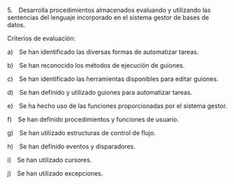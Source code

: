 5. Desarrolla procedimientos almacenados evaluando y utilizando las sentencias del lenguaje incorporado en el sistema gestor de bases de datos.

Criterios de evaluación:

a) Se han identificado las diversas formas de automatizar tareas.

b) Se han reconocido los métodos de ejecución de guiones.

c) Se han identificado las herramientas disponibles para editar guiones.

d) Se han definido y utilizado guiones para automatizar tareas.

e) Se ha hecho uso de las funciones proporcionadas por el sistema gestor.

f) Se han definido procedimientos y funciones de usuario.

g) Se han utilizado estructuras de control de flujo.

h) Se han definido eventos y disparadores.

i) Se han utilizado cursores.

j) Se han utilizado excepciones.


